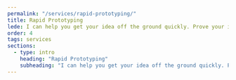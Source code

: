 ```yaml
---
permalink: "/services/rapid-prototyping/"
title: Rapid Prototyping
lede: I can help you get your idea off the ground quickly. Prove your idea to the world, your shareholders, your audience, or just yourself.
order: 4
tags: services
sections:
  - type: intro
    heading: "Rapid Prototyping"
    subheading: "I can help you get your idea off the ground quickly. Prove your idea to the world, your shareholders, your audience, or just yourself."
---
```

